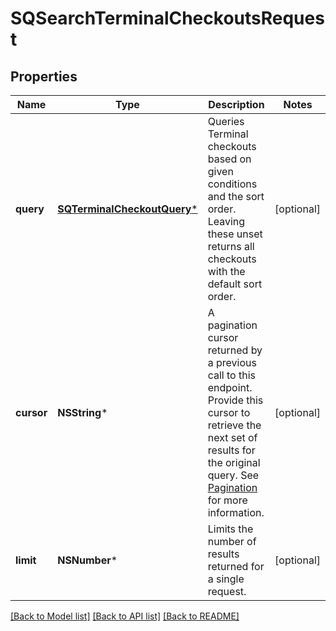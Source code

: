 # SQSearchTerminalCheckoutsRequest

## Properties
Name | Type | Description | Notes
------------ | ------------- | ------------- | -------------
**query** | [**SQTerminalCheckoutQuery***](SQTerminalCheckoutQuery.md) | Queries Terminal checkouts based on given conditions and the sort order. Leaving these unset returns all checkouts with the default sort order. | [optional] 
**cursor** | **NSString*** | A pagination cursor returned by a previous call to this endpoint. Provide this cursor to retrieve the next set of results for the original query. See [Pagination](https://developer.squareup.com/docs/build-basics/common-api-patterns/pagination) for more information. | [optional] 
**limit** | **NSNumber*** | Limits the number of results returned for a single request. | [optional] 

[[Back to Model list]](../README.md#documentation-for-models) [[Back to API list]](../README.md#documentation-for-api-endpoints) [[Back to README]](../README.md)


